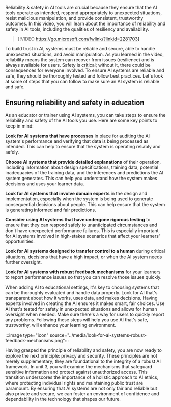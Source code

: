 Reliability & safety in AI tools are crucial because they ensure that the AI tools operate as intended, respond appropriately to unexpected situations, resist malicious manipulation, and provide consistent, trustworthy outcomes. In this video, you will learn about the importance of reliability and safety in AI tools, including the qualities of resiliency and availability.

> [!VIDEO https://go.microsoft.com/fwlink/?linkid=2281703]

To build trust in AI, systems must be reliable and secure, able to handle unexpected situations, and avoid manipulation. As you learned in the video, reliability means the system can recover from issues (resilience) and is always available for users. Safety is critical; without it, there could be consequences for everyone involved. To ensure AI systems are reliable and safe, they should be thoroughly tested and follow best practices. Let's look at some of steps that you can follow to make sure an AI system is reliable and safe.

## Ensuring reliability and safety in education

As an educator or trainer using AI systems, you can take steps to ensure the reliability and safety of the AI tools you use. Here are some key points to keep in mind:

**Look for AI systems that have processes** in place for auditing the AI system's performance and verifying that data is being processed as intended. This can help to ensure that the system is operating reliably and safely.

**Choose AI systems that provide detailed explanations** of their operation, including information about design specifications, training data, potential inadequacies of the training data, and the inferences and predictions the AI system generates. This can help you understand how the system makes decisions and uses your learner data.

**Look for AI systems that involve domain experts** in the design and implementation, especially when the system is being used to generate consequential decisions about people. This can help ensure that the system is generating informed and fair predictions.

**Consider using AI systems that have undergone rigorous testing** to ensure that they can respond safely to unanticipated circumstances and don't have unexpected performance failures. This is especially important for AI systems involved in high-stakes scenarios that affect your learners' opportunities.

**Look for AI systems designed to transfer control to a human** during critical situations, decisions that have a high impact, or when the AI system needs further oversight.

**Look for AI systems with robust feedback mechanisms** for your learners to report performance issues so that you can resolve those issues quickly.

When adding AI to educational settings, it's key to choosing systems that can be thoroughly evaluated and handle data properly. Look for AI that's transparent about how it works, uses data, and makes decisions. Having experts involved in creating the AI ensures it makes smart, fair choices. Use AI that's tested for safety in unexpected situations and allows for human oversight when needed. Make sure there's a way for users to quickly report any problems. Following these steps will help you use AI that's safe, trustworthy, will enhance your learning environment.

:::image type="icon" source="../media/look-for-ai-systems-robust-feedback-mechanisms.png":::

Having grasped the principle of reliability and safety, you are now ready to explore the next principle: privacy and security. These principles are not merely supplementary; they are foundational to the integrity of a robust AI framework. In unit 3, you will examine the mechanisms that safeguard sensitive information and protect against unauthorized access. This transition underscores the importance of a holistic approach to AI ethics, where protecting individual rights and maintaining public trust are paramount. By ensuring that AI systems are not only fair and reliable but also private and secure, we can foster an environment of confidence and dependability in the technology that shapes our future.
